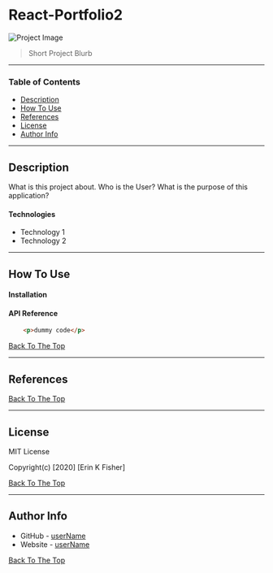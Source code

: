 # React-Portfolio2


![Project Image](project-image-url)

>Short Project Blurb

---

### Table of Contents

* [Description](#description)
* [How To Use](#how-to-use)
* [References](#references)
* [License](#license)
* [Author Info](#author-info)

---

## Description
What is this project about. Who is the User? What is the purpose of this application? 

#### Technologies

- Technology 1
- Technology 2

---

## How To Use

#### Installation



#### API Reference

```html
    <p>dummy code</p>
```
[Back To The Top](#React-Portfolio2)

---

## References
[Back To The Top](#React-Portfolio2)

---

## License

MIT License

Copyright(c) [2020] [Erin K Fisher]

[Back To The Top](#React-Portfolio2)

---

## Author Info

- GitHub - [userName](url)
- Website - [userName](url) 

[Back To The Top](#React-Portfolio2)